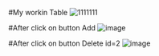 #My workin Table
![1111111](https://user-images.githubusercontent.com/43681870/88266966-d06c9280-ccd8-11ea-9d6d-efe709c29887.PNG)

#After click on button Add
![image](https://user-images.githubusercontent.com/43681870/88267152-188bb500-ccd9-11ea-835e-86b22a78d84c.png)

#After click on button Delete id=2
![image](https://user-images.githubusercontent.com/43681870/88267327-5dafe700-ccd9-11ea-9af9-ab0303d16a2e.png)

